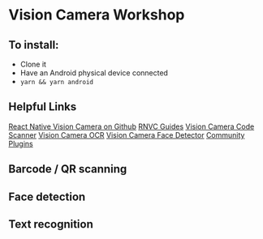 # Vision Camera Workshop

## To install:

- Clone it
- Have an Android physical device connected
- `yarn && yarn android`


## Helpful Links

[React Native Vision Camera on Github](https://github.com/mrousavy/react-native-vision-camera)
[RNVC Guides](https://mrousavy.com/react-native-vision-camera/docs/guides/)
[Vision Camera Code Scanner](https://github.com/rodgomesc/vision-camera-code-scanner)
[Vision Camera OCR](https://github.com/aarongrider/vision-camera-ocr)
[Vision Camera Face Detector](https://github.com/rodgomesc/vision-camera-face-detector)
[Community Plugins](https://mrousavy.com/react-native-vision-camera/docs/guides/frame-processor-plugin-list/)

## Barcode / QR scanning

## Face detection

## Text recognition
